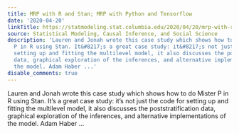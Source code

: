 ```yaml
---
title: MRP with R and Stan; MRP with Python and Tensorflow
date: '2020-04-20'
linkTitle: https://statmodeling.stat.columbia.edu/2020/04/20/mrp-with-r-and-stan-mrp-with-python-and-tensorflow/
source: Statistical Modeling, Causal Inference, and Social Science
description: 'Lauren and Jonah wrote this case study which shows how to do Mister
  P in R using Stan. It&#8217;s a great case study: it&#8217;s not just the code for
  setting up and fitting the multilevel model, it also discusses the poststratification
  data, graphical exploration of the inferences, and alternative implementations of
  the model. Adam Haber ...'
disable_comments: true
---
```

Lauren and Jonah wrote this case study which shows how to do Mister P in R using Stan. It&#8217;s a great case study: it&#8217;s not just the code for setting up and fitting the multilevel model, it also discusses the poststratification data, graphical exploration of the inferences, and alternative implementations of the model. Adam Haber ...